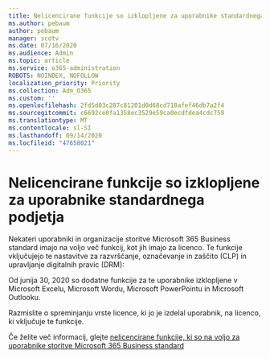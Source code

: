```yaml
---
title: Nelicencirane funkcije so izklopljene za uporabnike standardnega podjetja
ms.author: pebaum
author: pebaum
manager: scotv
ms.date: 07/16/2020
ms.audience: Admin
ms.topic: article
ms.service: o365-administration
ROBOTS: NOINDEX, NOFOLLOW
localization_priority: Priority
ms.collection: Adm_O365
ms.custom: ''
ms.openlocfilehash: 2fd5d03c287c81201d0d68cd718afef46db7a2f4
ms.sourcegitcommit: c6692ce0fa1358ec3529e59ca0ecdfdea4cdc759
ms.translationtype: MT
ms.contentlocale: sl-SI
ms.lasthandoff: 09/14/2020
ms.locfileid: "47658021"
---
```

# <a name="unlicensed-features-turned-off-for-business-standard-users"></a>Nelicencirane funkcije so izklopljene za uporabnike standardnega podjetja

Nekateri uporabniki in organizacije storitve Microsoft 365 Business standard imajo na voljo več funkcij, kot jih imajo za licenco. Te funkcije vključujejo te nastavitve za razvrščanje, označevanje in zaščito (CLP) in upravljanje digitalnih pravic (DRM):
    
Od junija 30, 2020 so dodatne funkcije za te uporabnike izklopljene v Microsoft Excelu, Microsoft Wordu, Microsoft PowerPointu in Microsoft Outlooku.

Razmislite o spreminjanju vrste licence, ki jo je izdelal uporabnik, na licenco, ki vključuje te funkcije. 

Če želite več informacij, glejte [nelicencirane funkcije, ki so na voljo za uporabnike storitve Microsoft 365 Business standard](https://support.microsoft.com/help/4568654/extra-features-to-be-turned-off-for-microsoft-365-business-standard?preview)